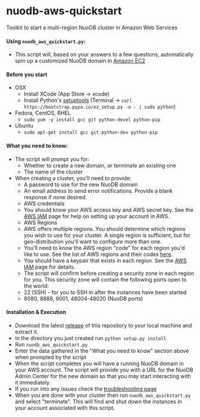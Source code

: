 nuodb-aws-quickstart
====================

Toolkit to start a multi-region NuoDB cluster in Amazon Web Services

#### Using `nuodb_aws_quickstart.py`:
* This script will, based on your answers to a few questions, automatically spin up a customized NuoDB domain in [Amazon EC2](http://aws.amazon.com/ec2/)

#### Before you start
  * OSX
    * Install XCode (App Store -> xcode)
    * Install Python's [setuptools](https://pypi.python.org/pypi/setuptools#unix-including-mac-os-x-curl) (Terminal -> `curl https://bootstrap.pypa.io/ez_setup.py -o - | sudo python`)
  * Fedora, CentOS, RHEL
    * `sudo yum -y install gcc git python-devel python-pip`
  * Ubuntu
    * `sudo apt-get install gcc git python-dev python-pip`

#### What you need to know:
  * The script will prompt you for:
    * Whether to create a new domain, or terminate an existing one
    * The name of the cluster
  * When creating a cluster, you'll need to provide:
    * A password to use for the new NuoDB domain
    * An email address to send error notifications. Provide a blank response if none desired.
    * AWS credentials
     * You should know your AWS access key and AWS secret key. See the [AWS IAM](AWS_IAM.md) page for help on setting up your account in AWS.
    * AWS Regions
     * AWS offers multiple regions. You should determine which regions you wish to use for your cluster. A single region is sufficient, but for geo-distribution you'll want to configure more than one.
     * You'll need to know the AWS region "code" for each region you'd like to use. See the list of AWS regions and their codes [here](http://docs.aws.amazon.com/AWSEC2/latest/UserGuide/using-regions-availability-zones.html).
     * You should have a keypair that exists in each region. See the [AWS IAM](AWS_IAM.md) page for details.
    * The script will confirm before creating a security zone in each region for you. This security zone will contain the following ports open to the world:
     * 22 (SSH) - for you to SSH in after the instances have been started
     * 8080, 8888, 9001, 48004-48020 (NuoDB ports)

#### Installation & Execution
* Download the latest [release](https://github.com/nuodb/aws-quickstart/releases) of this repository to your local machine and extract it.
* In the directory you just created run
`python setup.py install`
* Run `nuodb_aws_quickstart.py`
* Enter the data gathered in the "What you need to know" section above when prompted by the script
* When the script completes you will have a running NuoDB domain in your AWS account. The script will provide you with a URL for the NuoDB Admin Center for the new domain so that you may start interacting with it immediately.
* If you run into any issues check the [troubleshooting page](Troubleshooting.md)
* When you are done with your cluster then run `nuodb_aws_quickstart.py` and select "terminate". This will find and shut down the instances in your account associated with this script.
